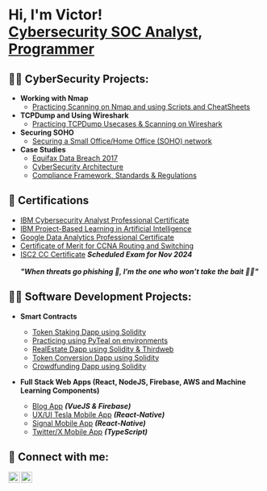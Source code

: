 <h1>Hi, I'm Victor! <br/>
  <a href="">Cybersecurity SOC Analyst</a>,
  <a href="https://github.com/Mumo01">Programmer</a> 
  
<h2>👨‍💻 CyberSecurity Projects:</h2>

- <b>Working with Nmap</b>
  - [Practicing Scanning on Nmap and using Scripts and CheatSheets](https://github.com/Mumo01)
- <b>TCPDump and Using Wireshark</b>
  - [Practicing TCPDump Usecases & Scanning on Wireshark](https://github.com/Mumo01)
- <b>Securing SOHO</b>
  - [Securing a Small Office/Home Office (SOHO) network](https://github.com/Mumo01)
- <b>Case Studies</b>
  - [Equifax Data Breach 2017](https://github.com/Mumo01)
  - [CyberSecurity Architecture](https://github.com/Mumo01)
  - [Compliance Framework, Standards & Regulations](https://github.com/Mumo01)
    
<h2>📝 Certifications</h2> 

- [IBM Cybersecurity Analyst Professional Certificate]()
- [IBM Project-Based Learning in Artificial Intelligence]()
- [Google Data Analytics Professional Certificate]()
- [Certificate of Merit for CCNA Routing and Switching]()
- [ISC2 CC Certificate]() <b><i>Scheduled Exam for Nov 2024</i></b>
<br><br><b><i>"When threats go phishing 🎣, I’m the one who won’t take the bait 🙅‍♂️"</i></b>

<h2>👨‍💻 Software Development Projects:</h2>

- <b> Smart Contracts </b>
  - [Token Staking Dapp using Solidity](https://github.com/https://github.com/Mumo01/token_stacking_dapp.git)
  - [Practicing using PyTeal on environments](https://github.com/Mumo01/pyteal_playground.git)
  - [RealEstate Dapp using Solidity & Thirdweb](https://github.com/Mumo01/real-estate-solidity.git)
  - [Token Conversion Dapp using Solidity](https://github.com/Mumo01/cryptPrinceWeb3.git)
  - [Crowdfunding Dapp using Solidity](https://github.com/Mumo01/CrowdFunding.git)
    
- <b>Full Stack Web Apps (React, NodeJS, Firebase, AWS and Machine Learning Components)</b>
  - [Blog App](https://github.com/Mumo01/blogPrince) <b><i>(VueJS & Firebase)</b></i>
  - [UX/UI Tesla Mobile App](https://github.com/Mumo01/TeslaAppClone.git) <b><i>(React-Native)</b></i>
  - [Signal Mobile App](https://github.com/Mumo01/SignalClone.git) <b><i>(React-Native)</b></i>
  - [Twitter/X Mobile App](https://github.com/Mumo01/TwitterClone.git) <b><i>(TypeScript)</b></i>



<h2> 🤳 Connect with me:</h2>

[<img align="left" alt="MumoVictor | LinkedIn" width="22px" src="https://cdn.jsdelivr.net/npm/simple-icons@v3/icons/linkedin.svg" />][linkedin]
[<img align="left" alt="MumoVictor | Instagram" width="22px" src="https://cdn.jsdelivr.net/npm/simple-icons@v3/icons/instagram.svg" />][instagram]

[instagram]: https://www.instagram.com//
[linkedin]: https://www.linkedin.com/in/victor-prince-mvp19//



<!--
**joshmadakor1/joshmadakor1** is a ✨ _special_ ✨ repository because its `README.md` (this file) appears on your GitHub profile.

Here are some ideas to get you started:

- 🔭 I’m currently working on ...
- 🌱 I’m currently learning ...
- 👯 I’m looking to collaborate on ...
- 🤔 I’m looking for help with ...
- 💬 Ask me about ...
- 📫 How to reach me: ...
- 😄 Pronouns: ...
- ⚡ Fun fact: ...
-->
